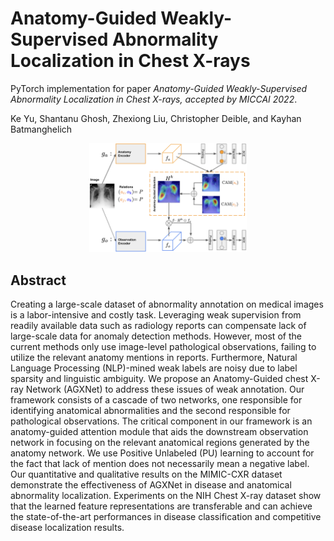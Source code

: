 # Anatomy-Guided Weakly-Supervised Abnormality Localization in Chest X-rays
PyTorch implementation for paper *Anatomy-Guided Weakly-Supervised Abnormality Localization in Chest X-rays, accepted by MICCAI 2022*.

Ke Yu, Shantanu Ghosh, Zhexiong Liu, Christopher Deible, and Kayhan Batmanghelich

<p align="center">
  <img width="50%" height="%50" src="./schematic.png">
</p>


## Abstract
Creating a large-scale dataset of abnormality annotation on medical images is a labor-intensive and costly task. Leveraging weak supervision from readily available data such as radiology reports can compensate lack of large-scale data for anomaly detection methods. However, most of the current methods only use image-level pathological observations, failing to utilize the relevant anatomy mentions in reports. Furthermore, Natural Language Processing (NLP)-mined weak labels are noisy due to label sparsity and linguistic ambiguity. We propose an Anatomy-Guided chest X-ray Network (AGXNet) to address these issues of weak annotation. Our framework consists of a cascade of two networks, one responsible for identifying anatomical abnormalities and the second responsible for pathological observations. The critical component in our framework is an anatomy-guided attention module that aids the downstream observation network in focusing on the relevant anatomical regions generated by the anatomy network. We use Positive Unlabeled (PU) learning to account for the fact that lack of mention does not necessarily mean a negative label. Our quantitative and qualitative results on the MIMIC-CXR dataset demonstrate the effectiveness of AGXNet in disease and anatomical abnormality localization. Experiments on the NIH Chest X-ray dataset show that the learned feature representations are transferable and can achieve the state-of-the-art performances in disease classification and competitive disease localization results.
